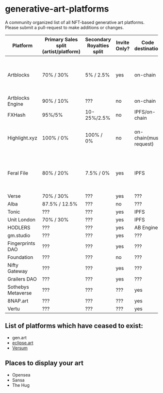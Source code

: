 # generative-art-platforms
A community organized list of all NFT-based generative art platforms. Please submit a pull-request to make additions or changes.



| Platform | Primary Sales split (artist/platform) | Secondary Royalties split | Invite Only? | Code destination | Secondary Marketplace | URL | Twitter/X | Notes |
| - | - | - | - | - | - | - | - | - |
| Artblocks  | 70% / 30%  | 5% / 2.5% | yes | on-chain | yes | [link](https://www.artblocks.io) | ??? | Application required, projects are either "curated" or "presents" |
| Artblocks Engine | 90% / 10% | ??? | no | on-chain | no | [link](https://www.artblocksengine.io/) | ??? | DIY version of Artblocks |
| FXHash | 95%/5% | 10-25%/2.5% | no | IPFS/on-chain | yes |  [link](https://www.fxhash.com) | ??? | - |
| Highlight.xyz | 100% / 0% | 100% / 0% | no | on-chain(must request) | no | [link](https://www.highlight.xyz) | ??? | Platform charges buyers small fee instead of artists |
| Feral File | 80% / 20% | 7.5% / 0% | yes | IPFS | no | [link](https://www.feralfile.com) | ??? | Has "exhibitions" which are curated by invited individuals |
| Verse | 70% / 30% | ??? | yes | ??? | yes | [link](https://www.verse.works) | - | - |
| Alba | 87.5% / 12.5% | ??? | no | ??? | ??? | [link](https://www.alba.art/) | ??? | ??? | - |
| Tonic | ??? | ??? | yes | IPFS | yes | [link](https://www.tonic.xyz) | ??? | - |
| Unit London | 70% / 30% | ??? | yes | IPFS | no | [link](https://www.unitlondon.com) | ??? | ??? | ??? | - |
| HODLERS | ??? | ??? | yes | AB Engine | ??? | [link](https://www.hodlers.one/) | ??? | ??? | - |
| gm.studio | ??? | ??? | yes | ??? | ??? | [link](https://www.gmstudio.art/) | ??? | ??? | - |
| Fingerprints DAO | ??? | ??? | yes | ??? | ??? | [link](https://fingerprintsdao.xyz/) | ??? | ??? | - |
| Foundation | ??? | ??? | no | ??? | ??? | [link](https://www.foundation.app) | ??? | ??? | - |
| Nifty Gateway | ??? | ??? | yes | ??? | ??? | [link](https://www.niftygateway.com/) | ??? | ??? | - |
| Grailers DAO | ??? | ??? | yes | ??? | ??? | [link](https://www.grailers.com/) | ??? | ??? | - |
| Sothebys Metaverse | ??? | ??? | ??? | yes | ??? | [link](https://metaverse.sothebys.com/) | ??? | ??? | - |
| 8NAP.art | ??? | ??? | ??? | yes | ??? | [link](https://8nap.art/) | ??? | ??? | - |
| Vertu | ??? | ??? | ??? | yes | ??? | [link](https://digital.vertufineart.com/) | ??? | - |


## List of platforms which have ceased to exist:
- gen.art
- [eclipse.art](https://twitter.com/eclipse_dot_art)
- [Versum](https://twitter.com/versumofficial/status/1710250847832031723)

## Places to display your art
- Opensea
- Sansa
- The Hug
